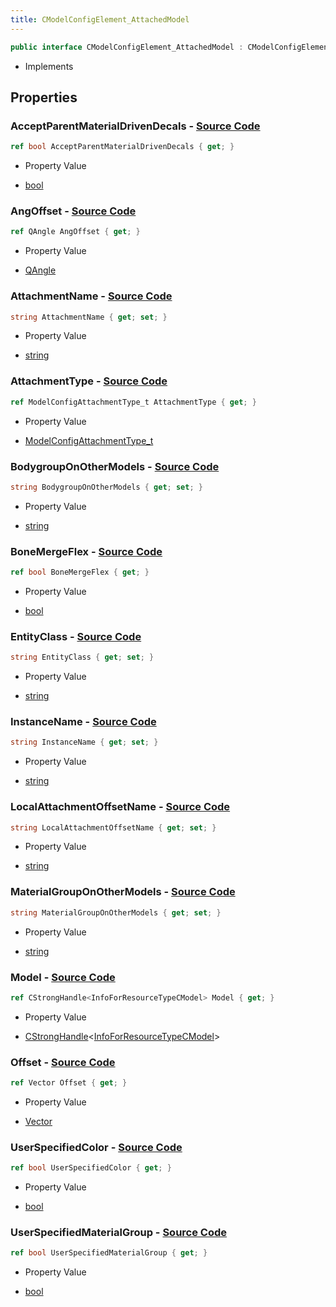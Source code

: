 ```yaml
---
title: CModelConfigElement_AttachedModel
---
```


```csharp
public interface CModelConfigElement_AttachedModel : CModelConfigElement, ISchemaClass<CModelConfigElement>, ISchemaClass<CModelConfigElement_AttachedModel>, ISchemaField, ISchemaClass, INativeHandle
```

- Implements

## Properties

### **AcceptParentMaterialDrivenDecals** - [Source Code](https://github.com/swiftly-solution/swiftlys2/blob/main/managed/src/SwiftlyS2.Generated/Schemas/Interfaces/CModelConfigElement_AttachedModel.cs#L38)

```csharp
ref bool AcceptParentMaterialDrivenDecals { get; }
```

- Property Value

- [bool](https://learn.microsoft.com/dotnet/api/system.boolean)

### **AngOffset** - [Source Code](https://github.com/swiftly-solution/swiftlys2/blob/main/managed/src/SwiftlyS2.Generated/Schemas/Interfaces/CModelConfigElement_AttachedModel.cs#L24)

```csharp
ref QAngle AngOffset { get; }
```

- Property Value

- [QAngle](/docs/api/shared/natives/qangle)

### **AttachmentName** - [Source Code](https://github.com/swiftly-solution/swiftlys2/blob/main/managed/src/SwiftlyS2.Generated/Schemas/Interfaces/CModelConfigElement_AttachedModel.cs#L26)

```csharp
string AttachmentName { get; set; }
```

- Property Value

- [string](https://learn.microsoft.com/dotnet/api/system.string)

### **AttachmentType** - [Source Code](https://github.com/swiftly-solution/swiftlys2/blob/main/managed/src/SwiftlyS2.Generated/Schemas/Interfaces/CModelConfigElement_AttachedModel.cs#L30)

```csharp
ref ModelConfigAttachmentType_t AttachmentType { get; }
```

- Property Value

- [ModelConfigAttachmentType_t](/docs/api/shared/schemadefinitions/modelconfigattachmenttype_t)

### **BodygroupOnOtherModels** - [Source Code](https://github.com/swiftly-solution/swiftlys2/blob/main/managed/src/SwiftlyS2.Generated/Schemas/Interfaces/CModelConfigElement_AttachedModel.cs#L40)

```csharp
string BodygroupOnOtherModels { get; set; }
```

- Property Value

- [string](https://learn.microsoft.com/dotnet/api/system.string)

### **BoneMergeFlex** - [Source Code](https://github.com/swiftly-solution/swiftlys2/blob/main/managed/src/SwiftlyS2.Generated/Schemas/Interfaces/CModelConfigElement_AttachedModel.cs#L32)

```csharp
ref bool BoneMergeFlex { get; }
```

- Property Value

- [bool](https://learn.microsoft.com/dotnet/api/system.boolean)

### **EntityClass** - [Source Code](https://github.com/swiftly-solution/swiftlys2/blob/main/managed/src/SwiftlyS2.Generated/Schemas/Interfaces/CModelConfigElement_AttachedModel.cs#L18)

```csharp
string EntityClass { get; set; }
```

- Property Value

- [string](https://learn.microsoft.com/dotnet/api/system.string)

### **InstanceName** - [Source Code](https://github.com/swiftly-solution/swiftlys2/blob/main/managed/src/SwiftlyS2.Generated/Schemas/Interfaces/CModelConfigElement_AttachedModel.cs#L16)

```csharp
string InstanceName { get; set; }
```

- Property Value

- [string](https://learn.microsoft.com/dotnet/api/system.string)

### **LocalAttachmentOffsetName** - [Source Code](https://github.com/swiftly-solution/swiftlys2/blob/main/managed/src/SwiftlyS2.Generated/Schemas/Interfaces/CModelConfigElement_AttachedModel.cs#L28)

```csharp
string LocalAttachmentOffsetName { get; set; }
```

- Property Value

- [string](https://learn.microsoft.com/dotnet/api/system.string)

### **MaterialGroupOnOtherModels** - [Source Code](https://github.com/swiftly-solution/swiftlys2/blob/main/managed/src/SwiftlyS2.Generated/Schemas/Interfaces/CModelConfigElement_AttachedModel.cs#L42)

```csharp
string MaterialGroupOnOtherModels { get; set; }
```

- Property Value

- [string](https://learn.microsoft.com/dotnet/api/system.string)

### **Model** - [Source Code](https://github.com/swiftly-solution/swiftlys2/blob/main/managed/src/SwiftlyS2.Generated/Schemas/Interfaces/CModelConfigElement_AttachedModel.cs#L20)

```csharp
ref CStrongHandle<InfoForResourceTypeCModel> Model { get; }
```

- Property Value

- [CStrongHandle](/docs/api/shared/natives/cstronghandle-1)<[InfoForResourceTypeCModel](/docs/api/shared/schemadefinitions/infoforresourcetypecmodel)>

### **Offset** - [Source Code](https://github.com/swiftly-solution/swiftlys2/blob/main/managed/src/SwiftlyS2.Generated/Schemas/Interfaces/CModelConfigElement_AttachedModel.cs#L22)

```csharp
ref Vector Offset { get; }
```

- Property Value

- [Vector](/docs/api/shared/natives/vector)

### **UserSpecifiedColor** - [Source Code](https://github.com/swiftly-solution/swiftlys2/blob/main/managed/src/SwiftlyS2.Generated/Schemas/Interfaces/CModelConfigElement_AttachedModel.cs#L34)

```csharp
ref bool UserSpecifiedColor { get; }
```

- Property Value

- [bool](https://learn.microsoft.com/dotnet/api/system.boolean)

### **UserSpecifiedMaterialGroup** - [Source Code](https://github.com/swiftly-solution/swiftlys2/blob/main/managed/src/SwiftlyS2.Generated/Schemas/Interfaces/CModelConfigElement_AttachedModel.cs#L36)

```csharp
ref bool UserSpecifiedMaterialGroup { get; }
```

- Property Value

- [bool](https://learn.microsoft.com/dotnet/api/system.boolean)

